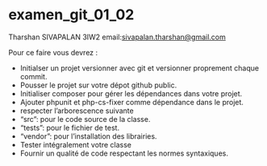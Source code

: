 # examen_git_01_02
Tharshan SIVAPALAN 3IW2
email:sivapalan.tharshan@gmail.com

Pour ce faire vous devrez :
-	Initialser un projet versionner avec git et versionner proprement chaque commit.
-	Pousser le projet sur votre dépot github public.
-	Initialiser composer pour gérer les dépendances dans votre projet.
-	Ajouter phpunit et php-cs-fixer comme dépendance dans le projet.
-	respecter l’arborescence suivante
-	“src”: pour le code source de la classe.
-	“tests”: pour le fichier de test.
-	“vendor”: pour l’installation des librairies.
-	Tester intégralement votre classe
-	Fournir un qualité de code respectant les normes syntaxiques.
 
